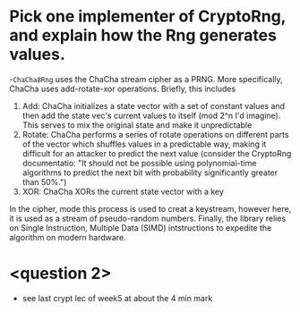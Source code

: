 # Pick one implementer of CryptoRng, and explain how the Rng generates values.
-`ChaCha8Rng` uses the ChaCha stream cipher as a PRNG. More specifically, ChaCha uses add-rotate-xor operations. Briefly, this includes
1. Add: ChaCha initializes a state vector with a set of constant values and then add the state vec's current values to itself (mod 2^n I'd imagine). This serves to mix the original state and make it unpredictable
2. Rotate: ChaCha performs a series of rotate operations on different parts of the vector which shuffles values in a predictable way, making it difficult for an attacker to predict the next value (consider the CryptoRng documentatio: "It should not be possible using polynomial-time algorithms to predict the next bit with probability significantly greater than 50%.")
3. XOR: ChaCha XORs the current state vector with a key

In the cipher, mode this process is used to creat a keystream, however here, it is used as a stream of pseudo-random numbers. Finally, the library relies on Single Instruction, Multiple Data (SIMD) intstructions to expedite the algorithm on modern hardware.

# <question 2>
- see last crypt lec of week5 at about the 4 min mark
